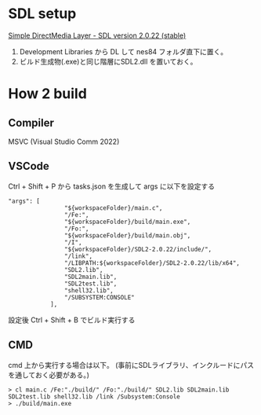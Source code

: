 # SDL setup
[Simple DirectMedia Layer - SDL version 2.0.22 (stable)](http://libsdl.org/download-2.0.php)  
1. Development Libraries から DL して nes84 フォルダ直下に置く。  
2. ビルド生成物(.exe)と同じ階層にSDL2.dll を置いておく。
# How 2 build
## Compiler
MSVC (Visual Studio Comm 2022)
## VSCode
Ctrl + Shift + P から tasks.json を生成して args に以下を設定する

```
"args": [
                "${workspaceFolder}/main.c",
                "/Fe:",
                "${workspaceFolder}/build/main.exe",
                "/Fo:",
                "${workspaceFolder}/build/main.obj",
				"/I",
				"${workspaceFolder}/SDL2-2.0.22/include/",
                "/link",
                "/LIBPATH:${workspaceFolder}/SDL2-2.0.22/lib/x64",
                "SDL2.lib",
                "SDL2main.lib",
                "SDL2test.lib",
                "shell32.lib",
                "/SUBSYSTEM:CONSOLE"
            ],
```
設定後 Ctrl + Shift + B でビルド実行する
## CMD
cmd 上から実行する場合は以下。
(事前にSDLライブラリ、インクルードにパスを通しておく必要がある。)
```
> cl main.c /Fe:"./build/" /Fo:"./build/" SDL2.lib SDL2main.lib SDL2test.lib shell32.lib /link /Subsystem:Console
> ./build/main.exe
```
